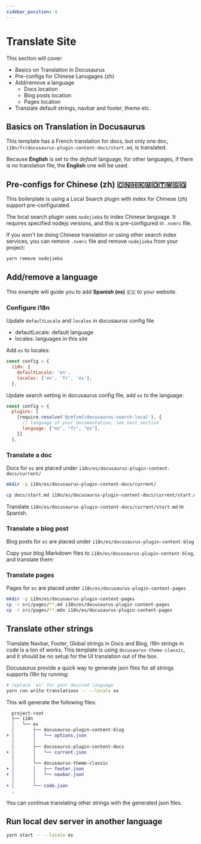 ```yaml
---
sidebar_position: 4
---
```


# Translate Site

This section will cover:

- Basics on Translation in Docusaurus
- Pre-configs for Chinese Lanugages (zh)
- Add/remove a language
  - Docs location
  - Blog posts location
  - Pages location
- Translate default strings, navbar and footer, theme etc.

## Basics on Translation in Docusaurus

This template has a French translation for docs, but only one doc, `i18n/fr/docusaurus-plugin-content-docs/start.md`, is translated.

Because **English** is set to the _default_ language, for other languages, if there is no translation file, the **English** one will be used.

## Pre-configs for Chinese (zh) 🇨🇳🇭🇰🇲🇴🇹🇼🇸🇬

This boilerplate is using a Local Search plugin with index for Chinese (zh) support pre-configurated.

The local search plugin uses `nodejieba` to index Chinese language. It requires specified nodejs versions, and this is pre-configured in `.nvmrc` file.

If you won't be doing Chinese translation or using other search index services, you can remove `.nvmrc` file and remove `nodejieba` from your project:

```bash
yarn remove nodejieba
```

## Add/remove a language

This example will guide you to add **Spanish (es)** 🇪🇸 to your website.

### Configure i18n

Update `defaultLocale` and `locales` in docusaurus config file

- defaultLocale: default language
- locales: languages in this site

Add `es` to locales:

```js {3,4}title="docusaurus.config.js"
const config = {
  i18n: {
    defaultLocale: 'en',
    locales: ['en', 'fr', 'es'],
  },
```

Update search setting in docusaurus config file, add `es` to the language:

```js {5} title="docusaurus.config.js"
const config = {
  plugins: [
    [require.resolve('@cmfcmf/docusaurus-search-local'), {
      // language of your documentation, see next section
      language: ["en", "fr", "es"],
    }]
  ],
```

### Translate a doc

Docs for `es` are placed under `i18n/es/docusaurus-plugin-content-docs/current/`

```bash
mkdir -p i18n/es/docusaurus-plugin-content-docs/current/

cp docs/start.md i18n/es/docusaurus-plugin-content-docs/current/start.md
```

Translate `i18n/es/docusaurus-plugin-content-docs/current/start.md` in Spanish.

### Translate a blog post

Blog posts for `es` are placed under `i18n/es/docusaurus-plugin-content-blog`

Copy your blog Markdown files to `i18n/es/docusaurus-plugin-content-blog`, and translate them:

### Translate pages

Pages for `es` are placed under `i18n/es/docusaurus-plugin-content-pages`

```bash
mkdir -p i18n/es/docusaurus-plugin-content-pages
cp -r src/pages/**.md i18n/es/docusaurus-plugin-content-pages
cp -r src/pages/**.mdx i18n/es/docusaurus-plugin-content-pages
```

## Translate other strings

Translate Navbar, Footer, Global strings in Docs and Blog, i18n strings in code is a ton of works. This template is using `docusaurus-theme-classic`, and it should be no setup for the UI translation out of the box.

Docusaurus provide a quick way to generate json files for all strings supports i18n by running:

```bash
# replace `es` for your desired language
yarn run write-translations -- --locale es
```

This will generate the following files:

```diff {5,8,11,12,14}
  project-root
  ├── i18n
  │   └── es
  │       ├── docusaurus-plugin-content-blog
+ │       │   └── options.json
  │       │
  │       ├── docusaurus-plugin-content-docs
+ │       │   └── current.json
  │       │
  │       └── docusaurus-theme-classic
+ │       │   ├── footer.json
+ │       │   └── navbar.json
  │       │
+ │       └── code.json
  .
```

You can continue translating other strings with the generated json files.

## Run local dev server in another language

```bash
yarn start -- --locale es
```
